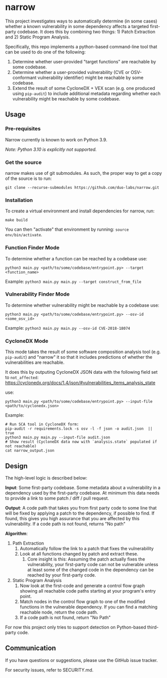 # narrow
This project investigates ways to automatically determine (in some cases) whether a known vulnerability in some dependency affects a targeted first-party codebase. It does this by combining two things: 1) Patch Extraction and 2) Static Program Analysis.

Specifically, this repo implements a python-based command-line tool that can be used to do one of the following:

1. Determine whether user-provided "target functions" are reachable by some codebase.
1. Determine whether a user-provided vulnerability (CVE or OSV-conformant vulnerability identifier) might be reachable by some codebase.
1. Extend the result of some CycloneDX + VEX scan (e.g. one produced using `pip-audit`) to include additional metadata regarding whether each vulnerability might be reachable by some codebase.

## Usage

### Pre-requisites

Narrow currently is known to work on Python 3.9.

*Note: Python 3.10 is explicitly not supported.*

### Get the source

narrow makes use of git submodules. As such, the proper way to get a copy of the source is to run:

`git clone --recurse-submodules https://github.com/duo-labs/narrow.git`


### Installation
To create a virtual environment and install dependencies for narrow, run: 

```make build```

You can then "activate" that environment by running: `source env/bin/activate`.

### Function Finder Mode
To determine whether a function can be reached by a codebase use:

```
python3 main.py <path/to/some/codebase/entrypoint.py> --target <function_name>
```

Example: `python3 main.py main.py --target construct_from_file`

### Vulnerability Finder Mode
To determine whether vulnerability might be reachable by a codebase use:

```
python3 main.py <path/to/some/codebase/entrypoint.py> --osv-id <some_osv_id>
```

Example: `python3 main.py main.py --osv-id CVE-2018-18074`

### CycloneDX Mode
This mode takes the result of some software composition analysis tool (e.g. `pip-audit`) and
"narrow" it so that it includes predictions of whether the vulnerabilities are reachable.

It does this by outputing CycloneDX JSON data with the following field set to `not_affected`: https://cyclonedx.org/docs/1.4/json/#vulnerabilities_items_analysis_state

use:
```
python3 main.py <path/to/some/codebase/entrypoint.py> --input-file <path/to/cyclonedx.json>
```

Example: 
```
# Run SCA tool in CycloneDX form:
pip-audit -r requirements.lock -s osv -l -f json -o audit.json  || true
python3 main.py main.py --input-file audit.json
# Show result (CycloneDX data now with `analysis.state` populated if not reachable)
cat narrow_output.json
```

## Design

The high-level logic is described below:

**Input**: Some first-party codebase. Some metadata about a vulnerability in a dependency used by the first-party codebase. At minimum this data needs to provide a link to some patch / diff / pull request.

**Output**: A code path that takes you from first party code to some line that will be fixed by applying a patch to the dependency, if possible to find. If found, this gives you high assurance that you are affected by this vulnerability. If a code path is not found, returns "No path"

**Algorithm**:

1. Path Extraction
    1. Automatically follow the link to a patch that fixes the vulnerability
    1. Look at all functions changed by patch and extract these.
        1. Core insight is this: Assuming the patch actually fixes the vulnerability, your first-party code can not be vulnerable unless at least some of the changed code in the dependency can be reached by your first-party code.
1. Static Program Analysis
    1. Now look at the first-code and generate a control flow graph showing all reachable code paths starting at your program's entry point.
    1. Match nodes in the control flow graph to one of the modified functions in the vulnerable dependency. If you can find a matching reachable node, return the code path.
    1. If a code path is not found, return "No Path"

For now this project only tries to support detection on Python-based third-party code.

## Communication
If you have questions or suggestions, please use the GitHub issue tracker.

For security issues, refer to SECURITY.md.
